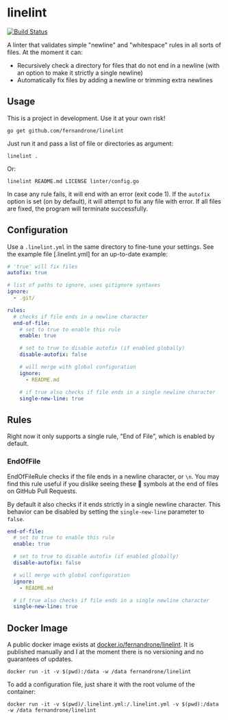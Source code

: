 # linelint

[![Build Status](https://cloud.drone.io/api/badges/fernandrone/linelint/status.svg)](https://cloud.drone.io/fernandrone/linelint)

A linter that validates simple "newline" and "whitespace" rules in all sorts of files. At the moment it can:

- Recursively check a directory for files that do not end in a newline (with an option to make it strictly a single newline)
- Automatically fix files by adding a newline or trimming extra newlines

## Usage

This is a project in development. Use it at your own risk!

```console
go get github.com/fernandrone/linelint
```

Just run it and pass a list of file or directories as argument:

```console
linelint .
```

Or:

```console
linelint README.md LICENSE linter/config.go
```

In case any rule fails, it will end with an error (exit code 1). If the `autofix` option is set (on by default), it will attempt to fix any file with error. If all files are fixed, the program will terminate successfully.

## Configuration

Use a `.linelint.yml` in the same directory to fine-tune your settings. See the example file [.linelint.yml] for an up-to-date example:

```yaml
# 'true' will fix files
autofix: true

# list of paths to ignore, uses gitignore syntaxes
ignore:
  - .git/

rules:
  # checks if file ends in a newline character
  end-of-file:
    # set to true to enable this rule
    enable: true

    # set to true to disable autofix (if enabled globally)
    disable-autofix: false

    # will merge with global configuration
    ignore:
      - README.md

    # if true also checks if file ends in a single newline character
    single-new-line: true
```

## Rules

Right now it only supports a single rule, "End of File", which is enabled by default.

### EndOfFile

EndOfFileRule checks if the file ends in a newline character, or `\n`. You may find this rule useful if you dislike seeing these 🚫 symbols at the end of files on GitHub Pull Requests.

By default it also checks if it ends strictly in a single newline character. This behavior can be disabled by setting the `single-new-line` parameter to `false`.

```yaml
end-of-file:
  # set to true to enable this rule
  enable: true

  # set to true to disable autofix (if enabled globally)
  disable-autofix: false

  # will merge with global configuration
  ignore:
    - README.md

  # if true also checks if file ends in a single newline character
  single-new-line: true
```

## Docker Image

A public docker image exists at [docker.io/fernandrone/linelint](https://hub.docker.com/repository/docker/fernandrone/linelint). It is published manually and I at the moment there is no versioning and no guarantees of updates.

```console
docker run -it -v $(pwd):/data -w /data fernandrone/linelint
```

To add a configuration file, just share it with the root volume of the container:

```console
docker run -it -v $(pwd)/.linelint.yml:/.linelint.yml -v $(pwd):/data -w /data fernandrone/linelint
```
